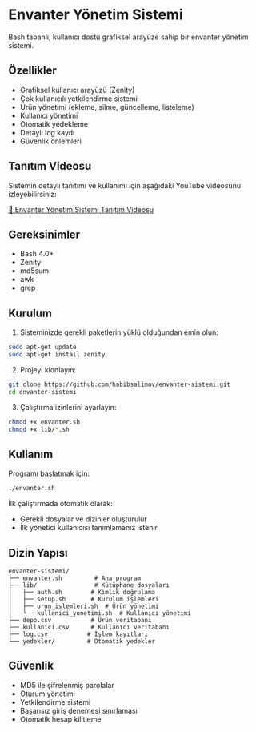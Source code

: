 # Envanter Yönetim Sistemi

Bash tabanlı, kullanıcı dostu grafiksel arayüze sahip bir envanter yönetim sistemi.

## Özellikler

- Grafiksel kullanıcı arayüzü (Zenity)
- Çok kullanıcılı yetkilendirme sistemi
- Ürün yönetimi (ekleme, silme, güncelleme, listeleme)
- Kullanıcı yönetimi
- Otomatik yedekleme
- Detaylı log kaydı
- Güvenlik önlemleri

## Tanıtım Videosu

Sistemin detaylı tanıtımı ve kullanımı için aşağıdaki YouTube videosunu izleyebilirsiniz:

[🎥 Envanter Yönetim Sistemi Tanıtım Videosu](https://youtu.be/PohcKAJWHeM)

## Gereksinimler

- Bash 4.0+
- Zenity
- md5sum
- awk
- grep

## Kurulum

1. Sisteminizde gerekli paketlerin yüklü olduğundan emin olun:
```bash
sudo apt-get update
sudo apt-get install zenity
```

2. Projeyi klonlayın:
```bash
git clone https://github.com/habibsalimov/envanter-sistemi.git
cd envanter-sistemi
```

3. Çalıştırma izinlerini ayarlayın:
```bash
chmod +x envanter.sh
chmod +x lib/*.sh
```

## Kullanım

Programı başlatmak için:
```bash
./envanter.sh
```

İlk çalıştırmada otomatik olarak:
- Gerekli dosyalar ve dizinler oluşturulur
- İlk yönetici kullanıcısı tanımlamanız istenir

## Dizin Yapısı

```
envanter-sistemi/
├── envanter.sh         # Ana program
├── lib/                # Kütüphane dosyaları
│   ├── auth.sh        # Kimlik doğrulama
│   ├── setup.sh       # Kurulum işlemleri
│   ├── urun_islemleri.sh  # Ürün yönetimi
│   └── kullanici_yonetimi.sh  # Kullanıcı yönetimi
├── depo.csv           # Ürün veritabanı
├── kullanici.csv      # Kullanıcı veritabanı
├── log.csv           # İşlem kayıtları
└── yedekler/         # Otomatik yedekler
```

## Güvenlik

- MD5 ile şifrelenmiş parolalar
- Oturum yönetimi
- Yetkilendirme sistemi
- Başarısız giriş denemesi sınırlaması
- Otomatik hesap kilitleme

